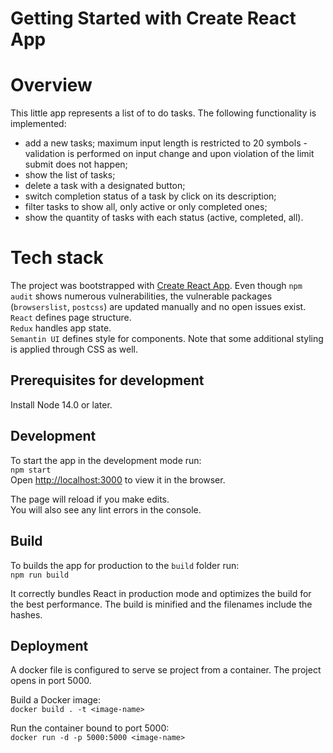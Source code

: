 # Getting Started with Create React App

# Overview
This little app represents a list of to do tasks. The following functionality is implemented:
- add a new tasks; maximum input length is restricted to 20 symbols - validation is performed on input change and upon violation of the limit submit does not happen;
- show the list of tasks;
- delete a task with a designated button;
- switch completion status of a task by click on its description;
- filter tasks to show all, only active or only completed ones;
- show the quantity of tasks with each status (active, completed, all).

# Tech stack
The project was bootstrapped with [Create React App](https://github.com/facebook/create-react-app).
Even though `npm audit` shows numerous vulnerabilities, the vulnerable packages (`browserslist`, `postcss`) are updated manually and no open issues exist.\
`React` defines page structure.\
`Redux` handles app state. \
`Semantin UI` defines style for components. Note that some additional styling is applied through CSS as well.

## Prerequisites for development
Install Node 14.0 or later.

## Development

To start the app in the development mode run:\
`npm start`\
Open [http://localhost:3000](http://localhost:3000) to view it in the browser.

The page will reload if you make edits.\
You will also see any lint errors in the console.

## Build

To builds the app for production to the `build` folder run:\
`npm run build`

It correctly bundles React in production mode and optimizes the build for the best performance.
The build is minified and the filenames include the hashes.

## Deployment

A docker file is configured to serve se project from a container. The project opens in port 5000.

Build a Docker image:\
`docker build . -t <image-name>`

Run the container bound to port 5000:\
`docker run -d -p 5000:5000 <image-name>`
